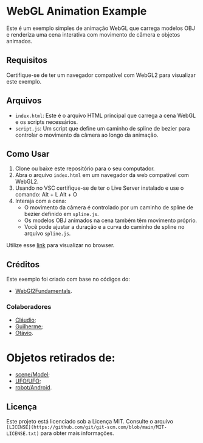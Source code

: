 # WebGL Animation Example

Este é um exemplo simples de animação WebGL que carrega modelos OBJ e renderiza uma cena interativa com movimento de câmera e objetos animados.

## Requisitos

Certifique-se de ter um navegador compatível com WebGL2 para visualizar este exemplo.

## Arquivos

- `index.html`: Este é o arquivo HTML principal que carrega a cena WebGL e os scripts necessários.
- `script.js`: Um script que define um caminho de spline de bezier para controlar o movimento da câmera ao longo da animação.

## Como Usar

1. Clone ou baixe este repositório para o seu computador.
2. Abra o arquivo `index.html` em um navegador da web compatível com WebGL2.
3. Usando no VSC certifique-se de ter o Live Server instalado e use o comando: Alt + L Alt + O
4. Interaja com a cena:
   - O movimento da câmera é controlado por um caminho de spline de bezier definido em `spline.js`.
   - Os modelos OBJ animados na cena também têm movimento próprio.
   - Você pode ajustar a duração e a curva do caminho de spline no arquivo `spline.js`.

Utilize esse [link]() para visualizar no browser.

## Créditos

Este exemplo foi criado com base no códigos do: 

- [WebGl2Fundamentals](https://webgl2fundamentals.org/webgl/lessons/webgl-load-obj-w-mtl.html).

### Colaboradores

- [Cláudio](https://github.com/CloudioJ);
- [Guilherme](https://github.com/GuilhermeCaruso);
- [Otávio](https://github.com/OtavioFSantos).

# Objetos retirados de:
- [scene/Model](https://www.turbosquid.com/pt_br/3d-models/scifi-spiral-tower-twisted-torus-3d-model-1891792);
- [UFO/UFO](https://www.turbosquid.com/3d-models/u-f-o-max-free/167887);
- [robot/Android](https://www.turbosquid.com/pt_br/3d-models/new-android-3ds-free/757160).

## Licença

Este projeto está licenciado sob a Licença MIT. Consulte o arquivo `[LICENSE](https://github.com/git/git-scm.com/blob/main/MIT-LICENSE.txt)` para obter mais informações.